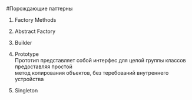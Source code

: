 #Порождающие паттерны
1. Factory Methods <br>

2. Abstract Factory <br>

3. Builder <br>

4. Prototype <br>
Прототип представляет собой интерфес для целой группы классов предоставляя простой<br>
метод копирования объектов, без теребований внутреннего устройства

5. Singleton <br>
